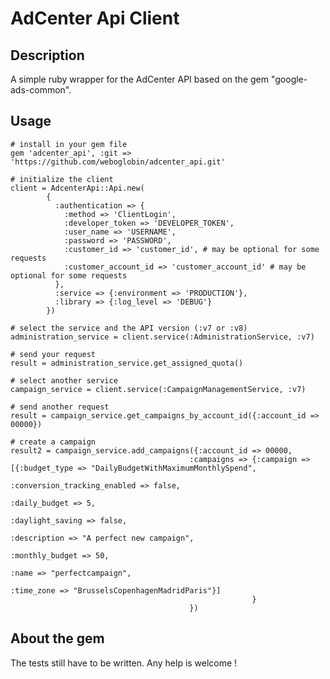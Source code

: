 AdCenter Api Client
=============

Description
-------------
A simple ruby wrapper for the AdCenter API based on the gem "google-ads-common".

Usage
-------------

    # install in your gem file
    gem 'adcenter_api', :git => 'https://github.com/weboglobin/adcenter_api.git'

    # initialize the client
    client = AdcenterApi::Api.new(
            {
              :authentication => {
                :method => 'ClientLogin',
                :developer_token => 'DEVELOPER_TOKEN',
                :user_name => 'USERNAME',
                :password => 'PASSWORD',
                :customer_id => 'customer_id', # may be optional for some requests
                :customer_account_id => 'customer_account_id' # may be optional for some requests
              },
              :service => {:environment => 'PRODUCTION'},
              :library => {:log_level => 'DEBUG'}
            })

    # select the service and the API version (:v7 or :v8)
    administration_service = client.service(:AdministrationService, :v7)

    # send your request
    result = administration_service.get_assigned_quota()

    # select another service
    campaign_service = client.service(:CampaignManagementService, :v7)

    # send another request
    result = campaign_service.get_campaigns_by_account_id({:account_id => 00000})

    # create a campaign
    result2 = campaign_service.add_campaigns({:account_id => 00000,
                                            :campaigns => {:campaign => [{:budget_type => "DailyBudgetWithMaximumMonthlySpend",
                                                                          :conversion_tracking_enabled => false,
                                                                          :daily_budget => 5,
                                                                          :daylight_saving => false,
                                                                          :description => "A perfect new campaign",
                                                                          :monthly_budget => 50,
                                                                          :name => "perfectcampaign",
                                                                          :time_zone => "BrusselsCopenhagenMadridParis"}]
                                                          }
                                            })

About the gem
-------------
The tests still have to be written.
Any help is welcome !
